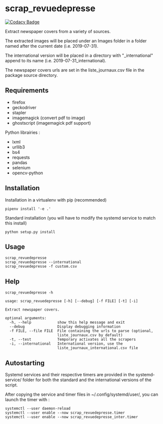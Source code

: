# scrap_revuedepresse

[![Codacy Badge](https://api.codacy.com/project/badge/Grade/6a62746ff508448aadf4eb2c43dfb53e)](https://app.codacy.com/app/dbeley/scrap_revuedepresse?utm_source=github.com&utm_medium=referral&utm_content=dbeley/scrap_revuedepresse&utm_campaign=Badge_Grade_Dashboard)

Extract newspaper covers from a variety of sources.

The extracted images will be placed under an Images folder in a folder named after the current date (i.e. 2019-07-31). 

The international version will be placed in a directory with "_international" append to its name (i.e. 2019-07-31_international).

The newspaper covers urls are set in the liste_journaux.csv file in the package source directory.

## Requirements

- firefox
- geckodriver
- stapler
- imagemagick (convert pdf to image)
- ghostscript (imagemagick pdf support)

Python librairies :

- lxml
- urllib3
- bs4
- requests
- pandas
- selenium
- opencv-python

## Installation

Installation in a virtualenv with pip (recommended)

```
pipenv install '-e .'
```

Standard installation (you will have to modify the systemd service to match this install)

```
python setup.py install
```

## Usage

```
scrap_revuedepresse
scrap_revuedepresse --international
scrap_revuedepresse -f custom.csv
```

## Help

```
scrap_revuedepresse -h
```

```
usage: scrap_revuedepresse [-h] [--debug] [-f FILE] [-t] [-i]

Extract newspaper covers.

optional arguments:
  -h, --help            show this help message and exit
  --debug               Display debugging information
  -f FILE, --file FILE  File containing the urls to parse (optional,
                        liste_journaux.csv by default)
  -t, --test            Temporary activates all the scrapers
  -i, --international   International version, use the
                        liste_journaux_international.csv file
```

## Autostarting

Systemd services and their respective timers are provided in the systemd-service/ folder for both the standard and the international versions of the script.

After copying the service and timer files in ~/.config/systemd/user/, you can launch the timer with :

```
systemctl --user daemon-reload
systemctl --user enable --now scrap_revuedepresse.timer
systemctl --user enable --now scrap_revuedepresse_inter.timer
```
